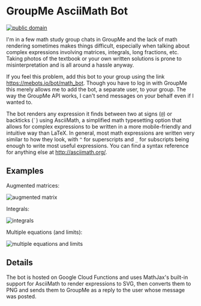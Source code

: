 # GroupMe AsciiMath Bot

[![public domain](http://i.creativecommons.org/p/zero/1.0/88x31.png)](http://creativecommons.org/publicdomain/zero/1.0/)

I'm in a few math study group chats in GroupMe and the lack of math rendering
sometimes makes things difficult, especially when talking about complex
expressions involving matrices, integrals, long fractions, etc.
Taking photos of the textbook or your own written solutions is prone to
misinterpretation and is all around a hassle anyway.

If you feel this problem, add this bot to your group using the link
https://mebots.io/bot/math_bot. Though you have to log in with GroupMe this
merely allows me to add the bot, a separate user, to your group. The way the
GroupMe API works, I can't send messages on your behalf even if I wanted to.

The bot renders any expression it finds between two at signs (`@`) or backticks
(`` ` ``) using AsciiMath, a simplified math typesetting option that allows for
complex expressions to be written in a more mobile-friendly and intuitive way
than LaTeX. In general, most math expressions are written very similar to how
they look, with `^` for superscripts and `_` for subscripts being enough to
write most useful expressions. You can find a syntax reference for anything else
at http://asciimath.org/.

## Examples

Augmented matrices:

![augmented matrix](https://i.imgur.com/d3z4t2e.png)

Integrals:

![integrals](https://i.imgur.com/mRuVxe9.png)

Multiple equations (and limits):

![multiple equations and limits](https://i.imgur.com/mCprk93.png)

## Details

The bot is hosted on Google Cloud Functions and uses MathJax's built-in support
for AsciiMath to render expressions to SVG, then converts them to PNG and sends
them to GroupMe as a reply to the user whose message was posted.
